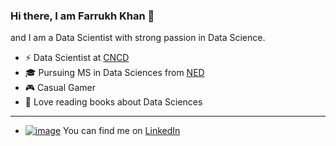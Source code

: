 ### Hi there, I am Farrukh Khan 👋

and I am a Data Scientist with strong passion in Data Science.

- ⚡️ Data Scientist  at [CNCD](https://www.cncdpk.com)
- 🎓 Pursuing MS in Data Sciences from [NED](https://www.neduet.edu.pk/)
- 🎮 Casual Gamer
- 📖 Love reading books about Data Sciences

---

- [![image](https://user-images.githubusercontent.com/35742633/176886801-691734f1-26c1-426d-933f-85828115c7fb.png)](https://img.shields.io/badge/LinkedIn-0077B5?style=for-the-badge&logo=linkedin&logoColor=white) You can find me on [LinkedIn](https://www.linkedin.com/in/farrukh-bala/)
